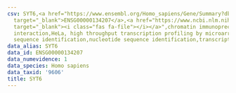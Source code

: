 ```yaml
---
csv: SYT6,<a href="https://www.ensembl.org/Homo_sapiens/Gene/Summary?db=core;g=ENSG00000134207"
  target="_blank">ENSG00000134207</a>,<a href="https://www.ncbi.nlm.nih.gov/pubmed/17216044"
  target="_blank"><i class="fas fa-file"></i></a>",chromatin immunoprecipitation assay,direct
  interaction,HeLa, high throughput transcription profiling by microarray,nucleotide
  sequence identification,nucleotide sequence identification,transcriptional regulation,
data_alias: SYT6
data_id: ENSG00000134207
data_numevidence: 1
data_species: Homo sapiens
data_taxid: '9606'
title: SYT6
---
```

